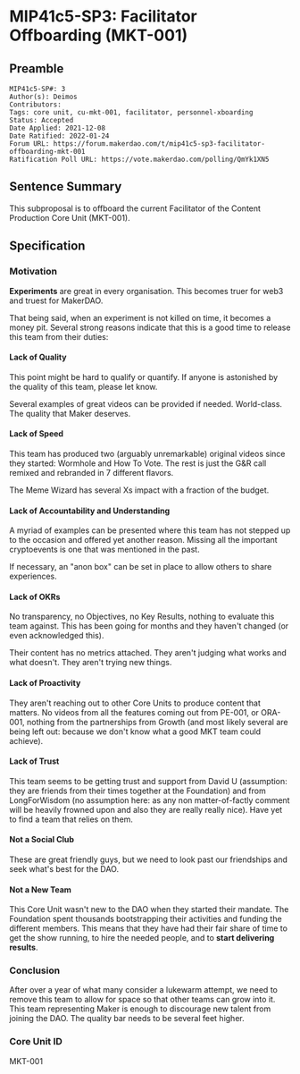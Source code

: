 # MIP41c5-SP3: Facilitator Offboarding (MKT-001)

## Preamble

```
MIP41c5-SP#: 3
Author(s): Deimos
Contributors:
Tags: core unit, cu-mkt-001, facilitator, personnel-xboarding
Status: Accepted
Date Applied: 2021-12-08
Date Ratified: 2022-01-24
Forum URL: https://forum.makerdao.com/t/mip41c5-sp3-facilitator-offboarding-mkt-001
Ratification Poll URL: https://vote.makerdao.com/polling/QmYk1XN5
```

## Sentence Summary

This subproposal is to offboard the current Facilitator of the Content Production Core Unit (MKT-001).

## Specification

### Motivation

**Experiments** are great in every organisation. This becomes truer for web3 and truest for MakerDAO.

That being said, when an experiment is not killed on time, it becomes a money pit. Several strong reasons indicate that this is a good time to release this team from their duties:

#### Lack of Quality

This point might be hard to qualify or quantify. If anyone is astonished by the quality of this team, please let know.

Several examples of great videos can be provided if needed. World-class. The quality that Maker deserves. 

#### Lack of Speed

This team has produced two (arguably unremarkable) original videos since they started: Wormhole and How To Vote. 
The rest is just the G&R call remixed and rebranded in 7 different flavors.

The Meme Wizard has several Xs impact with a fraction of the budget.

#### Lack of Accountability and Understanding

A myriad of examples can be presented where this team has not stepped up to the occasion and offered yet another reason. Missing all the important cryptoevents is one that was mentioned in the past.

If necessary, an "anon box" can be set in place to allow others to share experiences.

#### Lack of OKRs

No transparency, no Objectives, no Key Results, nothing to evaluate this team against. This has been going for months and they haven't changed (or even acknowledged this).

Their content has no metrics attached. They aren't judging what works and what doesn't. They aren't trying new things.

#### Lack of Proactivity

They aren't reaching out to other Core Units to produce content that matters. No videos from all the features coming out from PE-001, or ORA-001, nothing from the partnerships from Growth (and most likely several are being left out: because we don't know what a good MKT team could achieve).

#### Lack of Trust

This team seems to be getting trust and support from David U (assumption: they are friends from their times together at the Foundation) and from LongForWisdom (no assumption here: as any non matter-of-factly comment will be heavily frowned upon and also they are really really nice). Have yet to find a team that relies on them.

#### Not a Social Club

These are great friendly guys, but we need to look past our friendships and seek what's best for the DAO.

#### Not a New Team

This Core Unit wasn't new to the DAO when they started their mandate. The Foundation spent thousands bootstrapping their activities and funding the different members. This means that they have had their fair share of time to get the show running, to hire the needed people, and to **start delivering results**.

### Conclusion

After over a year of what many consider a lukewarm attempt, we need to remove this team to allow for space so that other teams can grow into it. This team representing Maker is enough to discourage new talent from joining the DAO. The quality bar needs to be several feet higher.

### Core Unit ID

MKT-001